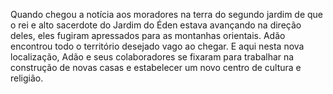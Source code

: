 ﻿Quando chegou a notícia aos moradores na terra do segundo jardim de que o rei e alto sacerdote do Jardim do Éden estava avançando na direção deles, eles fugiram apressados para as montanhas orientais. Adão encontrou todo o território desejado vago ao chegar. E aqui nesta nova localização, Adão e seus colaboradores se fixaram para trabalhar na construção de novas casas e estabelecer um novo centro de cultura e religião.